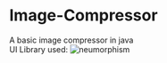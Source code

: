 # Image-Compressor
A basic image compressor in java
</br>
UI Library used: ![neumorphism](https://github.com/fornewid/neumorphism)
